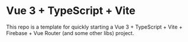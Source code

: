 # Vue 3 + TypeScript + Vite

This repo is a template for quickly starting a Vue 3 + TypeScript + Vite + Firebase + Vue Router (and some other libs) project.
